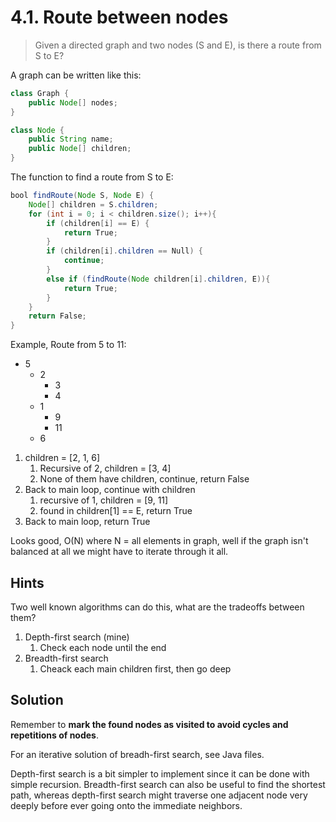 # 4.1. Route between nodes

> Given a directed graph and two nodes (S and E), is there a route from S to E?

A graph can be written like this:

```java
class Graph {
    public Node[] nodes;
}

class Node {
    public String name;
    public Node[] children;
}
```

The function to find a route from S to E:

```java
bool findRoute(Node S, Node E) {
    Node[] children = S.children;
    for (int i = 0; i < children.size(); i++){
        if (children[i] == E) {
            return True;
        }
        if (children[i].children == Null) {
            continue;
        }
        else if (findRoute(Node children[i].children, E)){
            return True;
        }
    }
    return False;
}
```

Example, Route from 5 to 11:

* 5
  * 2
    * 3
    * 4
  * 1
    * 9
    * 11
  * 6

1. children = [2, 1, 6]
   1. Recursive of 2, children = [3, 4]
   2. None of them have children, continue, return False
2. Back to main loop, continue with children
   1. recursive of 1, children = [9, 11]
   2. found in children[1] == E, return True
3. Back to main loop, return True

Looks good, O(N) where N = all elements in graph, well if the graph isn't balanced at all we might have to iterate through it all.

## Hints

Two well known algorithms can do this, what are the tradeoffs between them?

1. Depth-first search (mine)
   1. Check each node until the end
2. Breadth-first search
   1. Cheack each main children first, then go deep

## Solution

Remember to **mark the found nodes as visited to avoid cycles and repetitions of nodes**. 

For an iterative solution of breadh-first search, see Java files.

Depth-first search is a bit simpler to implement since it can be done with simple recursion. Breadth-first search can also be useful to find the shortest path, whereas depth-first search might traverse one adjacent node very deeply before ever going onto the immediate neighbors.
